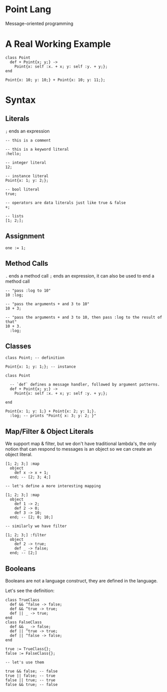# Point Lang

Message-oriented programming

# A Real Working Example

```
class Point
  def + Point{x; y;} ->
    Point{x: self :x. + x; y: self :y. + y;};
end

Point{x: 10; y: 10;} + Point{x: 10; y: 11;};
```

# Syntax

## Literals

`;` ends an expression

```
-- this is a comment

-- this is a keyword literal
:hello;

-- integer literal
12;

-- instance literal
Point{x: 1; y: 2;};

-- bool literal
true;

-- operators are data literals just like true & false
+;

-- lists
[1; 2;];
```

## Assignment

```
one := 1;
```

## Method Calls

`.` ends a method call
`;` ends an expression, it can also be used to end a method call

```
-- "pass :log to 10"
10 :log;

-- "pass the arguments + and 3 to 10"
10 + 3;

-- "pass the arguments + and 3 to 10, then pass :log to the result of that"
10 + 3.
  :log;
```

## Classes

```
class Point; -- definition

Point{x: 1; y: 1;}; -- instance
```

```
class Point

  -- `def` defines a message handler, followed by argument patterns.
  def + Point{x; y;} ->
    Point{x: self :x. + x; y: self :y. + y;};

end

Point{x: 1; y: 1;} + Point{x: 2; y: 1;}.
  :log; -- prints "Point{ x: 3; y: 2; }"
```

## Map/Filter & Object Literals

We support map & filter, but we don't have traditional lambda's, the only notion that can respond to messages is an object so we can create an object literal.

```
[1; 2; 3;] :map
  object
    def x -> x + 1;
  end; -- [2; 3; 4;]

-- let's define a more interesting mapping

[1; 2; 3;] :map
  object
    def 1 -> 2;
    def 2 -> 0;
    def 3 -> 10;
  end; -- [2; 0; 10;]

-- similarly we have filter

[1; 2; 3;] :filter
  object
    def 2 -> true;
    def _ -> false;
  end; -- [2;]
```

## Booleans

Booleans are not a language construct, they are defined in the language.

Let's see the definition:

```
class TrueClass
  def && ^false -> false;
  def && ^true -> true;
  def || _ -> true;
end
class FalseClass
  def && _ -> false;
  def || ^true -> true;
  def || ^false -> false;
end

true := TrueClass{};
false := FalseClass{};

-- let's use them

true && false; -- false
true || false; -- true
false || true; -- true
false && true; -- false
```

